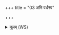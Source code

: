 +++
title = "03 अभि वर्धस्व"

+++
<details><summary>मूलम् (WS)</summary>

अभि वर्धस्व प्रजया वावृधानो ऽभ्यनीकैः पशुभिर्भवाति ॥  
ब्रह्म राजन्यैर्विश्वैर्वावृधानः शूद्रैरतीहि सभया पृतन्यतः ॥ ५ ॥
</details>